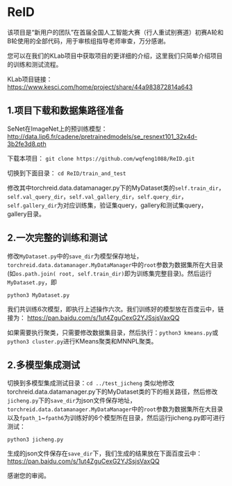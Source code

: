 # ReID
 
该项目是“新用户的团队”在首届全国人工智能大赛（行人重试别赛道）初赛A轮和B轮使用的全部代码，用于审核组指导老师审查，万分感谢。

您可以在我们的KLab项目中获取项目的更详细的介绍，这里我们只简单介绍项目的训练和测试流程。

KLab项目链接：https://www.kesci.com/home/project/share/44a983872814a643

## 1.项目下载和数据集路径准备
SeNet在ImageNet上的预训练模型：http://data.lip6.fr/cadene/pretrainedmodels/se_resnext101_32x4d-3b2fe3d8.pth

下载本项目：
`git clone https://github.com/wqfeng1088/ReID.git`

切换到下面目录：
`cd ReID/train_and_test`

修改其中torchreid.data.datamanager.py下的MyDataset类的`self.train_dir`，`self.val_query_dir`，`self.val_gallery_dir`，`self.query_dir`，`self.gallery_dir`为对应训练集，验证集query，gallery和测试集query，gallery目录。

## 2.一次完整的训练和测试
修改`MyDataset.py`中的`save_dir`为模型保存地址，`torchreid.data.datamanager.MyDataManager`中的`root`参数为数据集所在大目录(如`os.path.join( root, self.train_dir)`即为训练集完整目录)。然后运行`MyDataset.py`，即

`python3 MyDataset.py`


我们共训练6次模型，即执行上述操作六次。我们训练好的模型放在百度云中，链接为：
https://pan.baidu.com/s/1ut4ZguCexG2YJSsjsVaxQQ

如果需要执行聚类，只需要修改数据集目录，然后执行：`python3 kmeans.py`或`python3 cluster.py`进行KMeans聚类和MNNPL聚类。

## 2.多模型集成测试
切换到多模型集成测试目录：`cd ../test_jicheng`
类似地修改torchreid.data.datamanager.py下的MyDataset类的下的相关路径，然后修改`jicheng.py`下的`save_dir`为json文件保存地址，`torchreid.data.datamanager.MyDataManager`中的`root`参数为数据集所在大目录以及`fpath_1`~`fpath6`为训练好的6个模型所在目录，然后运行jicheng.py即可进行测试：

`python3 jicheng.py`

生成的json文件保存在`save_dir`下，我们生成的结果放在下面百度云中：
https://pan.baidu.com/s/1ut4ZguCexG2YJSsjsVaxQQ

感谢您的审阅。

